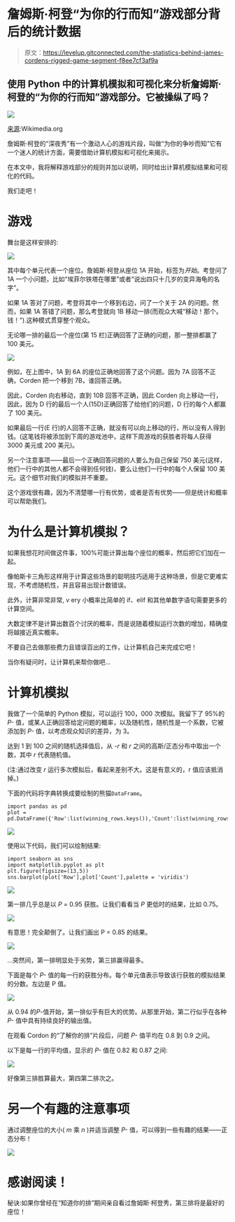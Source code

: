 # 詹姆斯·柯登“为你的行而知”游戏部分背后的统计数据

> 原文：<https://levelup.gitconnected.com/the-statistics-behind-james-cordens-rigged-game-segment-f8ee7cf3af9a>

## 使用 Python 中的计算机模拟和可视化来分析詹姆斯·柯登的“为你的行而知”游戏部分。它被操纵了吗？

![](img/f6d5ba08ecc7b81111b129fb3e554008.png)

[来源](https://upload.wikimedia.org/wikipedia/commons/c/ca/James_Corden_at_2015_PaleyFest.jpg):Wikimedia.org

詹姆斯·柯登的“深夜秀”有一个激动人心的游戏片段，叫做“为你的争吵而知”它有一个迷人的统计方面，需要借助计算机模拟和可视化来揭示。

在本文中，我将解释游戏部分的规则并加以说明，同时给出计算机模拟结果和可视化的代码。

我们走吧！

# 游戏

舞台是这样安排的:

![](img/f6247940d94bcee902fa01752079b74b.png)

其中每个单元代表一个座位。詹姆斯·柯登从座位 1A 开始，标签为*开始*。考登问了 1A 一个小问题，比如“埃菲尔铁塔在哪里”或者“说出四只十几岁的变异海龟的名字”。

如果 1A 答对了问题，考登将其中一个移到右边，问了一个关于 2A 的问题。然而，如果 1A 答错了问题，那么考登就向 1B 移动一排(而观众大喊“移动！那个。钱！”).这种模式贯穿整个观众。

无论哪一排的最后一个座位(第 15 栏)正确回答了正确的问题，那一整排都赢了 100 美元。

![](img/63d2288c3203233e36d8767d8c15d9dc.png)

例如，在上图中，1A 到 6A 的座位正确地回答了这个问题。因为 7A 回答不正确，Corden 把一个移到 7B，谁回答正确。

因此，Corden 向右移动，直到 10B 回答不正确，因此 Corden 向上移动一行，因此，因为 D 行的最后一个人(15D)正确回答了给他们的问题，D 行的每个人都赢了 100 美元。

如果最后一行(E 行)的人回答不正确，就没有可以向上移动的行，所以没有人得到钱。(这笔钱将被添加到下周的游戏池中，这样下周游戏的获胜者将每人获得 3000 美元或 200 美元)。

另一个注意事项——最后一个正确回答问题的人要么为自己保留 750 美元(这样，他们一行中的其他人都不会得到任何钱)，要么让他们一行中的每个人保留 100 美元。这个细节对我们的模拟并不重要。

这个游戏很有趣，因为不清楚哪一行有优势，或者是否有优势——但是统计和概率可以帮助我们。

# 为什么是计算机模拟？

如果我想花时间做这件事，100%可能计算出每个座位的概率，然后把它们加在一起。

像帕斯卡三角形这样用于计算这些场景的聪明技巧适用于这种场景，但是它更难实现，不考虑随机性，并且容易出现计数错误。

此外，计算非常非常, *v* ery 小概率比简单的 if、elif 和其他单数字语句需要更多的计算空间。

大数定律不是计算出数百个讨厌的概率，而是说随着模拟运行次数的增加，精确度将越接近真实概率。

不要自己去做那些费力且错误百出的工作，让计算机自己来完成它吧！

当你有疑问时，让计算机来帮你做吧…

# 计算机模拟

我做了一个简单的 Python 模拟，可以运行 100，000 次模拟。我留下了 95%的 *P-* 值，或某人正确回答给定问题的概率，以及随机性，随机性是一个系数，它被添加到 *P-* 值，以考虑观众知识的差异，为 3。

达到 1 到 100 之间的随机选择值后，从 *-r* 和 *r* 之间的高斯/正态分布中取出一个数，其中 *r* 代表随机值。

(注:通过改变 *r* 运行多次模拟后，看起来差别不大。这是有意义的，r 值应该抵消掉。)

下面的代码将字典转换成要绘制的熊猫`DataFrame`。

```
import pandas as pd
plot = pd.DataFrame({'Row':list(winning_rows.keys()),'Count':list(winning_rows.values())})
```

![](img/b8a5448e32fb16fcb5e7fc307a765dd2.png)

使用以下代码，我们可以绘制结果:

```
import seaborn as sns
import matplotlib.pyplot as plt
plt.figure(figsize=(13,5))
sns.barplot(plot['Row'],plot['Count'],palette = 'viridis')
```

![](img/6bd201d41e8ec3111dc78ced92ccaacf.png)

第一排几乎总是以 *P* = 0.95 获胜。让我们看看当 *P* 更低时的结果，比如 0.75。

![](img/18b4cfddad78f6c961b0747a91b99c20.png)

有意思！完全颠倒了。让我们画出 P = 0.85 的结果。

![](img/20cea870e66136eb3d3ad1f0915cdc81.png)

…突然间，第一排明显处于劣势，第三排赢得最多。

下面是每个 *P-* 值的每一行的获胜分布。每个单元值表示导致该行获胜的模拟结果的分数。左边是 P 值。

![](img/b799589c0a3635d57be9c8fe73c451fa.png)

从 0.94 的*P*-值开始，第一排似乎有巨大的优势。从那里开始，第二行似乎在各种 *P-* 值中具有持续良好的输出值。

在观看 Cordon 的“了解你的排”片段后，问题 *P-* 值平均在 0.8 到 0.9 之间。

以下是每一行的平均值，显示的 *P-* 值在 0.82 和 0.87 之间:

![](img/9de1635a204917c7baaa33f82606af30.png)

好像第三排胜算最大，第四第二排次之。

# 另一个有趣的注意事项

通过调整座位的大小( *m* 乘 *n* )并适当调整 *P-* 值，可以得到一些有趣的结果——正态分布！

![](img/9598de06427ab342b935decee7754217.png)

# 感谢阅读！

秘诀:如果你曾经在“知道你的排”期间亲自看过詹姆斯·柯登秀，第三排将是最好的座位！